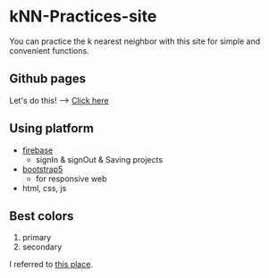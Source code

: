 # kNN-Practices-site
You can practice the k nearest neighbor with this site for simple and convenient functions.

## Github pages
Let's do this! --> [Click here](https://junghyunseo0128a.github.io/kNN-Practices-site/)

## Using platform
* [firebase](https://console.firebase.google.com/)
    * signIn & signOut & Saving projects
* [bootstrap5](https://getbootstrap.com/docs/5.1/getting-started/introduction/)
    * for responsive web
* html, css, js

## Best colors
1. primary
2. secondary

I referred to [this place](https://getbootstrap.com/docs/5.0/utilities/colors/).
